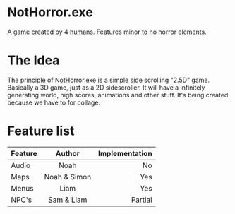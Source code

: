 # NotHorror.exe
A game created by 4 humans. Features minor to no horror elements.
# The Idea
The principle of NotHorror.exe is a simple side scrolling "2.5D" game. Basically a 3D game, just as a 2D sidescroller. It will have a infinitely generating world, high scores, animations and other stuff. It's being created because we have to for collage.
# Feature list
| Feature       | Author       | Implementation  |
| ------------- |:------------:| ---------------:|
| Audio         | Noah         | No              |
| Maps          | Noah & Simon | Yes             |
| Menus         | Liam         | Yes             |
| NPC's         | Sam & Liam   | Partial         |
